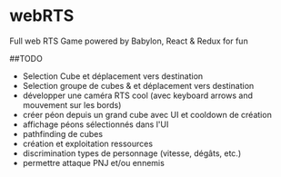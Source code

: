 # webRTS

Full web RTS Game powered by Babylon, React & Redux for fun

##TODO
* Selection Cube et déplacement vers destination
* Selection groupe de cubes & et déplacement vers destination
* développer une caméra RTS cool (avec keyboard arrows and mouvement sur les bords)
* créer péon depuis un grand cube avec UI et cooldown de création
* affichage péons sélectionnés dans l'UI
* pathfinding de cubes
* création et exploitation ressources
* discrimination types de personnage (vitesse, dégâts, etc.)
* permettre attaque PNJ et/ou ennemis
